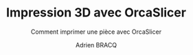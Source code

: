 ---
layout: documentation
hide_hero: false
hero_image: image.png
hero_darken: true
image: image.png
component_toc: true
doc_header: true
type: tuto

title: Impression 3D avec OrcaSlicer
subtitle: Comment imprimer une pièce avec OrcaSlicer
description: Dans ce tutoriel, vous apprendrez à imprimer votre première pièce en utilisant le logiciel OrcaSlicer.
    
external_link: https://makerspace-amiens.fr/fab-additive/docs/tutorials/imprimer-une-piece
  
todo: 10
author: Adrien BRACQ
---